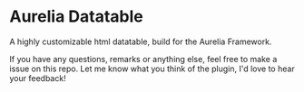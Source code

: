 # Aurelia Datatable
A highly customizable html datatable, build for the Aurelia Framework.

If you have any questions, remarks or anything else, feel free to make a issue on this repo. Let me know what you think of the plugin, I'd love to hear your feedback!
